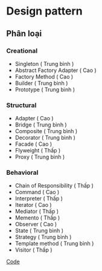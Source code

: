 # Design pattern

## Phân loại

### Creational

* Singleton ( Trung bình )
* Abstract Factory Adapter ( Cao )
* Factory Method ( Cao )
* Builder ( Trung bình )
* Prototype ( Trung bình )

### Structural

* Adapter ( Cao )
* Bridge ( Trung bình )
* Composite ( Trung bình )
* Decorator ( Trung bình )
* Facade ( Cao )
* Flyweight ( Thấp )
* Proxy ( Trung bình )

### Behavioral

* Chain of Responsibility ( Thấp )
* Command ( Cao )
* Interpreter ( Thấp )
* Iterator ( Cao )
* Mediator ( Thấp )
* Memento ( Thấp )
* Observer ( Cao )
* State ( Trung bình )
* Strategy ( Trung bình )
* Template method ( Trung bình )
* Visitor ( Thấp )

[Code](https://github.com/tuanvuPresent/design-pattern)
